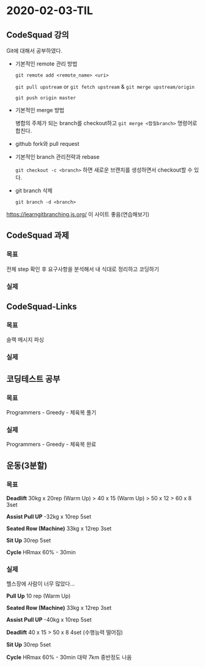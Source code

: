 # 2020-02-03-TIL

## CodeSquad 강의

Git에 대해서 공부하였다.

- 기본적인 remote 관리 방법

  `git remote add <remote_name> <uri>`

  `git pull upstream` or `git fetch upstream` & `git merge upstream/origin`

  `git push origin master`

- 기본적인 merge 방법

  병합의 주체가 되는 branch를 checkout하고 `git merge <합칠branch>` 명령어로 합친다.

- github fork와 pull request

- 기본적인 branch 관리전략과 rebase

  `git checkout -c <branch>` 하면 새로운 브랜치를 생성하면서 checkout할 수 있다.

- git branch 삭제

  `git branch -d <branch>`

https://learngitbranching.js.org/ 이 사이트 좋음(연습해보기)

## CodeSquad 과제

### 목표

전체 step 확인 후 요구사항을 분석해서 내 식대로 정리하고 코딩하기

### 실제



## CodeSquad-Links

### 목표

슬랙 메시지 파싱

### 실제



## 코딩테스트 공부

### 목표

Programmers - Greedy - 체육복 풀기

### 실제

Programmers - Greedy - 체육복 완료

## 운동(3분할)

### 목표

**Deadlift** 30kg x 20rep (Warm Up) > 40 x 15 (Warm Up) > 50 x 12 > 60 x 8 3set

**Assist Pull UP** -32kg x 10rep 5set

**Seated Row (Machine)** 33kg x 12rep 3set

**Sit Up** 30rep 5set

**Cycle** HRmax 60% - 30min

### 실제

헬스장에 사람이 너무 많았다...

**Pull Up** 10 rep (Warm Up)

**Seated Row (Machine)** 33kg x 12rep 3set

**Assist Pull UP** -40kg x 10rep 5set

**Deadlift** 40 x 15  > 50 x 8 4set (수행능력 떨어짐)

**Sit Up** 30rep 5set

**Cycle** HRmax 60% - 30min 대략 7km 중반정도 나옴